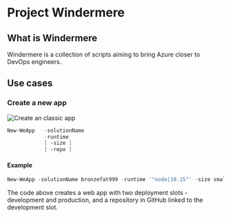 # Project Windermere

## What is Windermere 
Windermere is a collection of scripts aiming to bring Azure closer to DevOps engineers. 

## Use cases

### Create a new app

![Create an classic app](https://github.com/gaogang/windermere/Docs/Images/we-classic-app.png)

```powershell
New-WeApp   -solutionName
            -runtime
            [ -size ]
            [ -repo ]
```

#### Example

```powershell
New-WeApp -solutionName bronzefat999 -runtime '"node|10.15"' -size small
```

The code above creates a web app with two deployment slots - development and production, and a repository in GitHub linked to the development slot.

